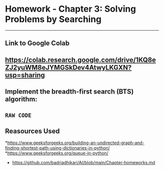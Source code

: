 # Homework - Chapter 3: Solving Problems by Searching
---
## Link to Google Colab
https://colab.research.google.com/drive/1KQ8eZJ2yuWM8eJYMGSkDev4AtwyLKGXN?usp=sharing
---
## Implement the breadth-first search (BTS) algorithm: 
**`RAW CODE`**
---
## Reasources Used
*https://www.geeksforgeeks.org/building-an-undirected-graph-and-finding-shortest-path-using-dictionaries-in-python/
*https://www.geeksforgeeks.org/queue-in-python/
* https://github.com/badriadhikari/AI/blob/main/Chapter-homeworks.md




